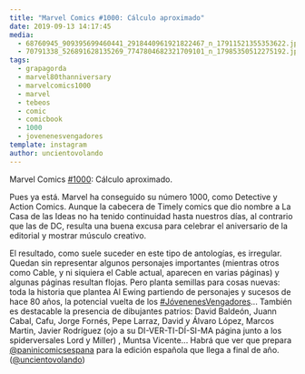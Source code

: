 ```yaml
---
title: "Marvel Comics #1000: Cálculo aproximado"
date: 2019-09-13 14:17:45
media: 
  - 68760945_909395699460441_2918440961921822467_n_17911521355353622.jpg
  - 70791338_526891628135269_7747804682321709101_n_17985350512275192.jpg
tags: 
  - grapagorda
  - marvel80thanniversary
  - marvelcomics1000
  - marvel
  - tebeos
  - comic
  - comicbook
  - 1000
  - jovenenesvengadores
template: instagram
author: uncientovolando
---
```


Marvel Comics [#1000](/tags/1000): Cálculo aproximado.

Pues ya está. Marvel ha conseguido su número 1000, como Detective y Action Comics. Aunque la cabecera de Timely comics que dio nombre a La Casa de las Ideas no ha tenido continuidad hasta nuestros días, al contrario que las de DC, resulta una buena excusa para celebrar el aniversario de la editorial y mostrar músculo creativo.

El resultado, como suele suceder en este tipo de antologías, es irregular. Quedan sin representar algunos personajes importantes (mientras otros como Cable, y ni siquiera el Cable actual, aparecen en varias páginas) y algunas páginas resultan flojas. Pero planta semillas para cosas nuevas: toda la historia que plantea Al Ewing partiendo de personajes y sucesos de hace 80 años, la potencial vuelta de los [#JóvenenesVengadores](/tags/jovenenesvengadores)... También es destacable la presencia de dibujantes patrios: David Baldeón, Juann Cabal, Cafu, Jorge Fornés, Pepe Larraz, David y Álvaro López, Marcos Martin, Javier Rodríguez (ojo a su DI-VER-TI-DÍ-SI-MA página junto a los spiderversales Lord y Miller) , Muntsa Vicente... Habrá que ver que prepara [@paninicomicsespana](https://instagram.com/paninicomicsespana) para la edición española que llega a final de año. ([@uncientovolando](https://instagram.com/uncientovolando))







